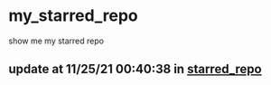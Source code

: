 # my_starred_repo
show me my starred repo

update at 11/25/21 00:40:38 in [starred_repo](./index.html)
---

